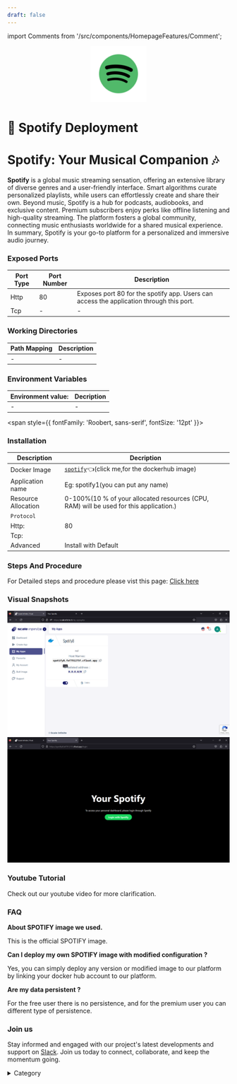 ```yaml
---
draft: false
---
```

import Comments from '/src/components/HomepageFeatures/Comment';

<p align="center">
  <img src="/img/xcs.jpg" alt="Alt Text" width="25%"/>
</p> 
<span style={{ fontFamily: 'Roobert, sans-serif', fontSize: '12pt' }}>

# 🎵 Spotify Deployment

# Spotify: Your Musical Companion 🎶

**Spotify** is a global music streaming sensation, offering an extensive library of diverse genres and a user-friendly interface. Smart algorithms curate personalized playlists, while users can effortlessly create and share their own. Beyond music, Spotify is a hub for podcasts, audiobooks, and exclusive content. Premium subscribers enjoy perks like offline listening and high-quality streaming. The platform fosters a global community, connecting music enthusiasts worldwide for a shared musical experience. In summary, Spotify is your go-to platform for a personalized and immersive audio journey.

### Exposed Ports

| Port Type | Port Number | Description |
| --------- | ----------- | ----------- |
| Http      | 80        | Exposes port 80 for the spotify app. Users can access the  application through this port. |
| Tcp       | -           | -             |

### Working Directories

| Path Mapping                         | Description |
| ------------------------------------ | ----------- |
|-       | - |


### Environment Variables

|   **Environment value:**          | Decription                                                                                                               | 
| --------------------- | ------                                                                                                                   | 
|-       |  -                              |

</span>


<span style={{ fontFamily: 'Roobert, sans-serif', fontSize: '12pt' }}>

### Installation

|  Description          | Decription                                                                                                               | 
| --------------------- | ------                                                                                                                   | 
| Docker Image          |  [`spotify`](https://hub.docker.com/r/linuxserver/your\_spotify)👈(click me,for the dockerhub image)                                   |
| Application name      |  Eg: spotify1(you can put any name)                                                                                        | 
| Resource Allocation   |  0-100%(10 % of your allocated resources (CPU, RAM) will be used for this application.)                                  | 
| `Protocol`            |                                                                                                                          | 
|  Http:                | 80                                                                                                                      |
|  Tcp:                 |                                                                                                                          | 
|    Advanced           |    Install with Default                                                                                                  |


### Steps And Procedure

For Detailed steps and procedure please vist this page: [Click here](https://techscaleinfinite.github.io/introduction/cloud-float/Steps%20and%20procedure)


### Visual Snapshots

![Alt Text](/img/dfr.jpg)
![Alt Text](/img/eee6.jpg)



### Youtube Tutorial&#x20;

Check out our youtube video for more clarification.



### FAQ

**About SPOTIFY image we used.**

This is the official SPOTIFY image.

**Can I deploy my own SPOTIFY image with modified configuration ?**

Yes, you can simply deploy any version or modified image to our platform by linking your docker hub account to our platform.

**Are my data persistent ?**

For the free user there is no persistence, and for the premium user you can different type of persistence.

### Join us

Stay informed and engaged with our project's latest developments and support on [Slack](https://app.slack.com/client/T04QS32JX6E/C04QKEWE146). Join us today to connect, collaborate, and keep the momentum going.

<details>

<summary>Category</summary>

Kubernetes, cloud computing, DevOps, cloud services, hosting platform, container orchestration, cloud infrastructure, cloud deployment, cloud management, cloud technology, cloud solutions, media, entertainment, spotify

</details>

</span>

<Comments />